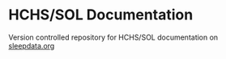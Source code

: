 HCHS/SOL Documentation
======================

Version controlled repository for HCHS/SOL documentation on [sleepdata.org](http://sleepdata.org/datasets/hchs)

